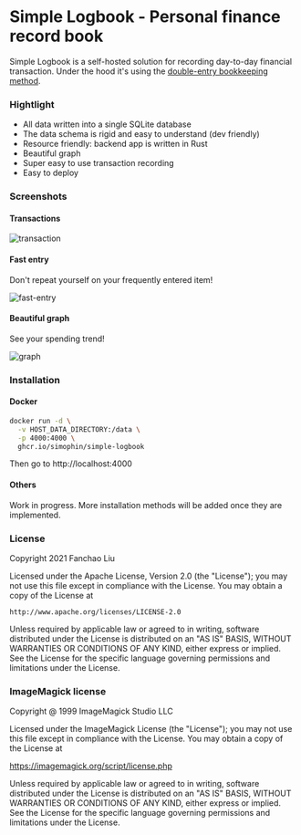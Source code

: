 #  Simple Logbook - Personal finance record book

Simple Logbook is a self-hosted solution for recording day-to-day financial transaction. 
Under the hood it's using the [double-entry bookkeeping method](https://en.wikipedia.org/wiki/Double-entry_bookkeeping).

### Hightlight
* All data written into a single SQLite database
* The data schema is rigid and easy to understand (dev friendly)
* Resource friendly: backend app is written in Rust
* Beautiful graph
* Super easy to use transaction recording
* Easy to deploy

### Screenshots

#### Transactions

![transaction](https://user-images.githubusercontent.com/273191/147421810-c2631a38-610a-4ece-ad41-d37bba894c10.png)

#### Fast entry

Don't repeat yourself on your frequently entered item!

![fast-entry](https://user-images.githubusercontent.com/273191/147421886-a1b472d0-df72-4ab2-b1f6-26e16f2ee301.gif)


#### Beautiful graph

See your spending trend!

![graph](https://user-images.githubusercontent.com/273191/147421899-27757a87-08ff-43ac-8c74-cd348085a3d2.gif)


### Installation

#### Docker

```bash
docker run -d \
  -v HOST_DATA_DIRECTORY:/data \
  -p 4000:4000 \
  ghcr.io/simophin/simple-logbook
```

Then go to http://localhost:4000

#### Others
Work in progress. More installation methods will be added once they are implemented.


### License

Copyright 2021 Fanchao Liu

Licensed under the Apache License, Version 2.0 (the "License");
you may not use this file except in compliance with the License.
You may obtain a copy of the License at

    http://www.apache.org/licenses/LICENSE-2.0

Unless required by applicable law or agreed to in writing, software
distributed under the License is distributed on an "AS IS" BASIS,
WITHOUT WARRANTIES OR CONDITIONS OF ANY KIND, either express or implied.
See the License for the specific language governing permissions and
limitations under the License.

### ImageMagick license

Copyright @ 1999 ImageMagick Studio LLC

Licensed under the ImageMagick License (the "License"); you may not use
this file except in compliance with the License.  You may obtain a copy
of the License at

  https://imagemagick.org/script/license.php

Unless required by applicable law or agreed to in writing, software
distributed under the License is distributed on an "AS IS" BASIS, WITHOUT
WARRANTIES OR CONDITIONS OF ANY KIND, either express or implied.  See the
License for the specific language governing permissions and limitations
under the License.  

